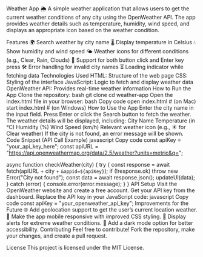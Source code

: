 Weather App 🌦️
A simple weather application that allows users to get the current weather conditions of any city using the OpenWeather API. The app provides weather details such as temperature, humidity, wind speed, and displays an appropriate icon based on the weather condition.

Features
🌍 Search weather by city name
🌡️ Display temperature in Celsius
💧 Show humidity and wind speed
🌤️ Weather icons for different conditions (e.g., Clear, Rain, Clouds)
🔄 Support for both button click and Enter key press
🛠️ Error handling for invalid city names
⏳ Loading indicator while fetching data
Technologies Used
HTML: Structure of the web page
CSS: Styling of the interface
JavaScript: Logic to fetch and display weather data
OpenWeather API: Provides real-time weather information
How to Run the App
Clone the repository:
bash
git clone <repository-url>
cd weather-app
Open the index.html file in your browser:
bash
Copy code
open index.html  # (on Mac)
start index.html # (on Windows)
How to Use the App
Enter the city name in the input field.
Press Enter or click the Search button to fetch the weather.
The weather details will be displayed, including:
City Name
Temperature (in °C)
Humidity (%)
Wind Speed (km/h)
Relevant weather icon (e.g., ☀️ for Clear weather)
If the city is not found, an error message will be shown.
Code Snippet (API Call Example)
javascript
Copy code
const apiKey = "your_api_key_here";
const apiURL = "https://api.openweathermap.org/data/2.5/weather?units=metric&q=";

async function checkWeather(city) {
    try {
        const response = await fetch(apiURL + city + `&appid=${apiKey}`);
        if (!response.ok) throw new Error("City not found");
        const data = await response.json();
        updateUI(data);
    } catch (error) {
        console.error(error.message);
    }
}
API Setup
Visit the OpenWeather website and create a free account.
Get your API key from the dashboard.
Replace the API key in your JavaScript code:
javascript
Copy code
const apiKey = "your_openweather_api_key";
Improvements for the Future
🌐 Add geolocation support to get the user’s current location weather.
📱 Make the app mobile responsive with improved CSS styling.
🔔 Display alerts for extreme weather conditions.
🌙 Add a dark mode option for better accessibility.
Contributing
Feel free to contribute! Fork the repository, make your changes, and create a pull request.

License
This project is licensed under the MIT License.
